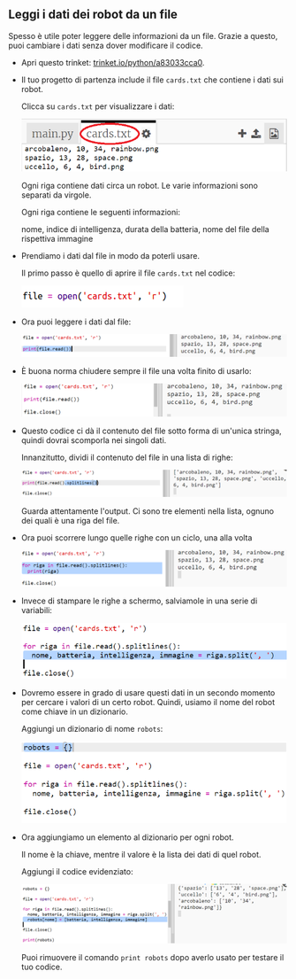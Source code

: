 ## Leggi i dati dei robot da un file

Spesso è utile poter leggere delle informazioni da un file. Grazie a questo, puoi cambiare i dati senza dover modificare il codice.

+ Apri questo trinket: <a href="http://trinket.io/python/a83033cca0" target="_blank">trinket.io/python/a83033cca0</a>.

+ Il tuo progetto di partenza include il file `cards.txt` che contiene i dati sui robot.
    
    Clicca su `cards.txt` per visualizzare i dati:
    
    ![screenshot](images/robotrumps-cards.png)
    
    Ogni riga contiene dati circa un robot. Le varie informazioni sono separati da virgole.
    
    Ogni riga contiene le seguenti informazioni:
    
    nome, indice di intelligenza, durata della batteria, nome del file della rispettiva immagine

+ Prendiamo i dati dal file in modo da poterli usare.
    
    Il primo passo è quello di aprire il file `cards.txt` nel codice:
    
    ![screenshot](images/robotrumps-open.png)

+ Ora puoi leggere i dati dal file:
    
    ![screenshot](images/robotrumps-read.png)

+ È buona norma chiudere sempre il file una volta finito di usarlo:
    
    ![screenshot](images/robotrumps-close.png)

+ Questo codice ci dà il contenuto del file sotto forma di un'unica stringa, quindi dovrai scomporla nei singoli dati.
    
    Innanzitutto, dividi il contenuto del file in una lista di righe:
    
    ![screenshot](images/robotrumps-lines.png)
    
    Guarda attentamente l'output. Ci sono tre elementi nella lista, ognuno dei quali è una riga del file.

+ Ora puoi scorrere lungo quelle righe con un ciclo, una alla volta
    
    ![screenshot](images/robotrumps-loop.png)

+ Invece di stampare le righe a schermo, salviamole in una serie di variabili:
    
    ![screenshot](images/robotrumps-variables.png)

+ Dovremo essere in grado di usare questi dati in un secondo momento per cercare i valori di un certo robot. Quindi, usiamo il nome del robot come chiave in un dizionario.
    
    Aggiungi un dizionario di nome `robots`:
    
    ![screenshot](images/robotrumps-dict.png)

+ Ora aggiungiamo un elemento al dizionario per ogni robot.
    
    Il nome è la chiave, mentre il valore è la lista dei dati di quel robot.
    
    Aggiungi il codice evidenziato:
    
    ![screenshot](images/robotrumps-data.png)
    
    Puoi rimuovere il comando `print robots` dopo averlo usato per testare il tuo codice.
